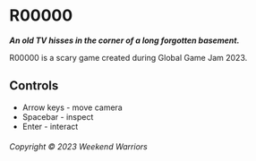 # R00000

***An old TV hisses in the corner of a long forgotten basement.***

R00000 is a scary game created during Global Game Jam 2023.

## Controls

<ul>
  <li>Arrow keys - move camera</li>
  <li>Spacebar - inspect</li>
  <li>Enter - interact</li>
</ul>

###### Copyright © 2023 Weekend Warriors